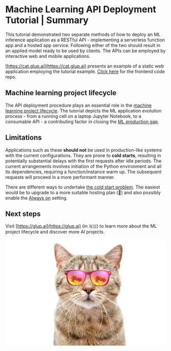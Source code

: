 # Machine Learning API Deployment Tutorial | Summary

This tutorial demonstrated two separate methods of how to deploy an ML inference application as a RESTful API - implementing a serverless function app and a hosted app service. Following either of the two should result in an applied model ready to be used by clients. The APIs can be employed by interactive web and mobile applications.

[https://cat.glup.ai](https://cat.glup.ai) presents an example of a static web application employing the tutorial example. [Click here](https://github.com/glup-ai/hipsterize-cat-frontend) for the frontend code repo.

## Machine learning project lifecycle

The API deployment procedure plays an essential role in the [machine learning project lifecycle](https://landing.ai/wp-content/uploads/2021/06/graphiclifecycle.png). The tutorial depicts the ML application evolution process - from a running cell on a laptop Jupyter Notebook, to a consumable API - a contributing factor in closing the [ML production gap](https://www.oreilly.com/radar/machine-learning-and-the-production-gap/).

## Limitations

Applications such as these **should not** be used in production-like systems with the current configurations. They are prone to **cold starts**, resulting in potentially substantial delays with the first requests after idle periods. The current arrangements involves initiation of the Python environment and all its dependencies, requiring a function/instance warm up. The subsequent requests will proceed in a more performant manner.

There are different ways to undertake [the cold start problem](https://azure.microsoft.com/en-us/blog/understanding-serverless-cold-start/). The easiest would be to upgrade to a more suitable hosting plan (:money_with_wings:) and also possibly enable the [Always on](https://docs.microsoft.com/en-us/azure/azure-functions/dedicated-plan#always-on) setting.

## Next steps

Visit [https://glup.ai](https://glup.ai) (in :norway:) to learn more about the ML project lifecycle and discover more AI projects.

![cat_02](images/cat_02.JPG)
